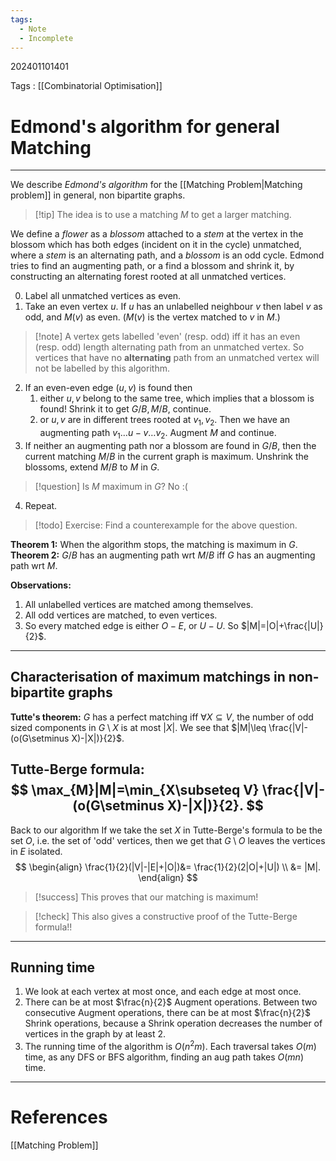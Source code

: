 ```yaml
---
tags:
  - Note
  - Incomplete
---
```

202401101401

Tags : [[Combinatorial Optimisation]]
# Edmond's algorithm for general Matching
---
We describe *Edmond's algorithm* for the [[Matching Problem|Matching problem]] in general, non bipartite graphs.

> [!tip] The idea is to use a matching $M$ to get a larger matching.

We define a *flower* as a *blossom* attached to a *stem* at the vertex in the blossom which has both edges (incident on it in the cycle) unmatched, where a *stem* is an alternating path, and a *blossom* is an odd cycle.
Edmond tries to find an augmenting path, or a find a blossom and shrink it, by constructing an alternating forest rooted at all unmatched vertices.

0. Label all unmatched vertices as even.
1. Take an even vertex $u$. If $u$ has an unlabelled neighbour $v$ then label $v$ as odd, and $M(v)$ as even. ($M(v)$ is the vertex matched to $v$ in $M$.)

> [!note] A vertex gets labelled 'even' (resp. odd) iff it has an even (resp. odd) length alternating path from an unmatched vertex. So vertices that have no **alternating** path from an unmatched vertex will not be labelled by this algorithm.

2. If an even-even edge $(u,v)$ is found then
	1. either $u,v$ belong to the same tree, which implies that a blossom is found! Shrink it to get $G/B, M/B$, continue.
	2. or $u,v$ are in different trees rooted at $v_{1},v_{2}$. Then we have an augmenting path $v_{1}\dots u-v\dots v_{2}$. Augment $M$ and continue.
3. If neither an augmenting path nor a blossom are found in $G/B$, then the current matching $M/B$ in the current graph is maximum. Unshrink the blossoms, extend $M /B$ to $M$ in $G$.

> [!question] Is $M$ maximum in $G$?
> No :( 

4. Repeat.

> [!todo] Exercise: Find a counterexample for the above question.

**Theorem 1:** When the algorithm stops, the matching is maximum in $G$.
**Theorem 2:** $G/B$ has an augmenting path wrt $M/B$ iff $G$ has an augmenting path wrt $M$.

**Observations:**
1. All unlabelled vertices are matched among themselves.
2. All odd vertices are matched, to even vertices.
3. So every matched edge is either $O-E$, or $U-U$. So $|M|=|O|+\frac{|U|}{2}$.

---
## Characterisation of maximum matchings in non-bipartite graphs

**Tutte's theorem:** $G$ has a perfect matching iff $\forall X\subseteq V$, the number of odd sized components in $G\setminus X$ is at most $|X|$.
We see that $|M|\leq \frac{|V|-(o(G\setminus X)-|X|)}{2}$.

**Tutte-Berge formula:**
$$
\max_{M}|M|=\min_{X\subseteq V} \frac{|V|-(o(G\setminus X)-|X|)}{2}.
$$
---
Back to our algorithm
If we take the set $X$ in Tutte-Berge's formula to be the set $O$, i.e. the set of 'odd' vertices, then we get that $G\setminus O$ leaves the vertices in $E$ isolated.
$$
\begin{align}
\frac{1}{2}(|V|-|E|+|O|)&= \frac{1}{2}(2|O|+|U|) \\
&= |M|.
\end{align}
$$
> [!success] This proves that our matching is maximum!

> [!check] This also gives a constructive proof of the Tutte-Berge formula!!

---
## Running time
1. We look at each vertex at most once, and each edge at most once.
2. There can be at most $\frac{n}{2}$ Augment operations. Between two consecutive Augment operations, there can be at most $\frac{n}{2}$ Shrink operations, because a Shrink operation decreases the number of vertices in the graph by at least $2$.
3. The running time of the algorithm is $O(n^{2}m)$. Each traversal takes $O(m)$ time, as any DFS or BFS algorithm, finding an aug path takes $O(mn)$ time.

---
# References
[[Matching Problem]]